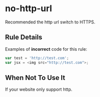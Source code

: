# no-http-url

Recommended the http url switch to HTTPS.

## Rule Details

Examples of **incorrect** code for this rule:

```js
var test = 'http://test.com';
var jsx = <img src="http://test.com">;
```

## When Not To Use It

If your website only support http.
